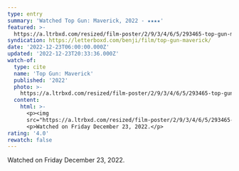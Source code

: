 ```yaml
---
type: entry
summary: 'Watched Top Gun: Maverick, 2022 - ★★★★'
featured: >-
  https://a.ltrbxd.com/resized/film-poster/2/9/3/4/6/5/293465-top-gun-maverick-0-600-0-900-crop.jpg?v=9f8af0f61b
syndication: https://letterboxd.com/benji/film/top-gun-maverick/
date: '2022-12-23T06:00:00.000Z'
updated: '2022-12-23T20:33:36.000Z'
watch-of:
  type: cite
  name: 'Top Gun: Maverick'
  published: '2022'
  photo: >-
    https://a.ltrbxd.com/resized/film-poster/2/9/3/4/6/5/293465-top-gun-maverick-0-600-0-900-crop.jpg?v=9f8af0f61b
  content:
    html: >-
      <p><img
      src="https://a.ltrbxd.com/resized/film-poster/2/9/3/4/6/5/293465-top-gun-maverick-0-600-0-900-crop.jpg?v=9f8af0f61b"/></p>
      <p>Watched on Friday December 23, 2022.</p>
rating: '4.0'
rewatch: false
---
```

Watched on Friday December 23, 2022.
